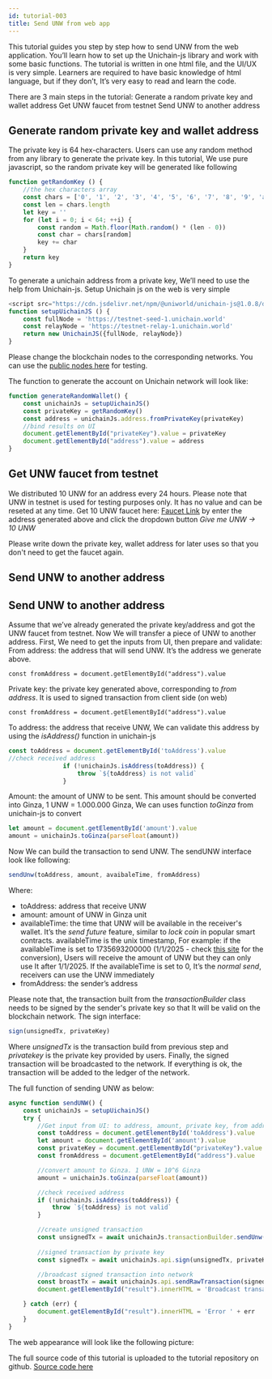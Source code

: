 ```yaml
---
id: tutorial-003
title: Send UNW from web app
---
```


This tutorial guides you step by step how to send UNW from the web application. You’ll learn how to set up the Unichain-js library and work with some basic functions. The tutorial is written in one html file, and the UI/UX is very simple. Learners are required to have basic knowledge of html language, but if they don’t, It’s very easy to read and learn the code.  

There are 3 main steps in the tutorial: 
Generate a random private key and wallet address
Get UNW faucet from testnet 
Send UNW to another address 

## Generate random private key and wallet address 
The private key is 64 hex-characters. Users can use any random method from any library to generate the private key. In this tutorial, We use pure javascript, so the random private key will be generated like following

``` js
function getRandomKey () {
	//the hex characters array
    const chars = ['0', '1', '2', '3', '4', '5', '6', '7', '8', '9', 'a', 'b', 'c', 'd', 'f']
    const len = chars.length
    let key = ''
    for (let i = 0; i < 64; ++i) {
        const random = Math.floor(Math.random() * (len - 0))
        const char = chars[random]
        key += char
    }
    return key
}

```
To generate a unichain address from a private key, We’ll need to use the help from Unichain-js. Setup Unichain js on the web is very simple
```js
<script src="https://cdn.jsdelivr.net/npm/@uniworld/unichain-js@1.0.8/dist/UnichainJS.js"></script>
function setupUichainJS () {
    const fullNode = 'https://testnet-seed-1.unichain.world'
    const relayNode = 'https://testnet-relay-1.unichain.world'
    return new UnichainJS({fullNode, relayNode})
}

```
Please change the blockchain nodes to the corresponding networks. You can use the [public nodes here](https://developers.unichain.world/public-resources)  for testing.

The function to generate the account on Unichain network will look like:
```js
function generateRandomWallet() {
    const unichainJs = setupUichainJS()
    const privateKey = getRandomKey()
    const address = unichainJs.address.fromPrivateKey(privateKey)
    //bind results on UI
    document.getElementById("privateKey").value = privateKey
    document.getElementById("address").value = address
}

``` 

## Get UNW faucet from testnet
We distributed 10 UNW for an address every 24 hours. Please note that UNW in testnet is used for testing purposes only. It has no value and can be reseted at any time.
Get 10 UNW faucet here: [Faucet Link](/faucet) by enter the address generated above and click the dropdown button *Give me UNW -> 10 UNW* 

Please write down the private key, wallet address for later uses so that you don't need to get the faucet again.

## Send UNW to another address
## Send UNW to another address
Assume that we’ve already generated the private key/address and got the UNW faucet from testnet. Now We will transfer a piece of UNW to another address.
First, We need to get the inputs from UI, then prepare and validate: 
From address: the address that will send UNW. It’s the address we generate above.
```
const fromAddress = document.getElementById("address").value

```
Private key: the private key generated above, corresponding to *from address*. It is used to signed transaction from client side (on web)
```
const fromAddress = document.getElementById("address").value

```
To address: the address that receive UNW, We can validate this address by using the *isAddress()* function in unichain-js
```js
const toAddress = document.getElementById('toAddress').value
//check received address
               if (!unichainJs.isAddress(toAddress)) {
                   throw `${toAddress} is not valid`
               }
```
Amount: the amount of UNW to be sent. This amount should be converted into Ginza, 1 UNW = 1.000.000 Ginza, We can uses function *toGinza* from unichain-js to convert 
```js
let amount = document.getElementById('amount').value
amount = unichainJs.toGinza(parseFloat(amount))

```

Now We can build the transaction to send UNW.
The sendUNW interface look like following:
```js
sendUnw(toAddress, amount, avaibaleTime, fromAddress)
```
Where: 
- toAddress: address that receive UNW
- amount: amount of UNW in Ginza unit
- availableTime: the time that UNW will be available in the receiver's wallet.  It’s the *send future* feature, similar to *lock coin* in popular smart contracts. availableTime is the unix timestamp, For example: if the availableTime is set to 1735693200000 (1/1/2025 - check [this site](https://www.epochconverter.com/) for the conversion), Users will receive the amount of UNW but they can only use It after 1/1/2025. If the availableTime is set to 0, It’s the *normal send*, receivers can use the UNW immediately 
- fromAddress: the sender’s address
	
Please note that, the transaction built from the *transactionBuilder* class needs to be signed by the sender's private key so that It will be valid on the blockchain network. 
The sign interface: 
```js
sign(unsignedTx, privateKey)
```
Where *unsignedTx* is the transaction build from previous step and *privatekey* is the private key provided by users. 
Finally, the signed transaction will be broadcasted to the network. If everything is ok, the transaction will be added to the ledger of the network.

The full function of sending UNW as below:
```js
async function sendUNW() {
    const unichainJs = setupUichainJS()
    try {
        //Get input from UI: to address, amount, private key, from address
        const toAddress = document.getElementById('toAddress').value
        let amount = document.getElementById('amount').value
        const privateKey = document.getElementById("privateKey").value
        const fromAddress = document.getElementById("address").value

        //convert amount to Ginza. 1 UNW = 10^6 Ginza
        amount = unichainJs.toGinza(parseFloat(amount))

        //check received address
        if (!unichainJs.isAddress(toAddress)) {
            throw `${toAddress} is not valid`
        }

        //create unsigned transaction
        const unsignedTx = await unichainJs.transactionBuilder.sendUnw(toAddress, amount, 0, fromAddress)
        
        //signed transaction by private key
        const signedTx = await unichainJs.api.sign(unsignedTx, privateKey)

        //broadcast signed transaction into network
        const broastTx = await unichainJs.api.sendRawTransaction(signedTx)
        document.getElementById("result").innerHTML = 'Broadcast transaction success, data = ' + JSON.stringify(broastTx)

    } catch (err) {
        document.getElementById("result").innerHTML = 'Error ' + err
    }
}

```
The web appearance will look like the following picture:

The full source code of this tutorial is uploaded to the tutorial repository on github. [Source code here](https://github.com/uniworld-io/tutorials/tree/master/send-unw-from-web)



